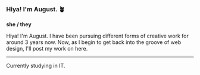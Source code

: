 ### Hiya! I'm August. 🪴

**she / they**

Hiya! I'm August. I have been pursuing different forms of creative work for around 3 years now. Now, as I begin to get back into the groove of web design, I'll post my work on here.

---

Currently studying in IT.
